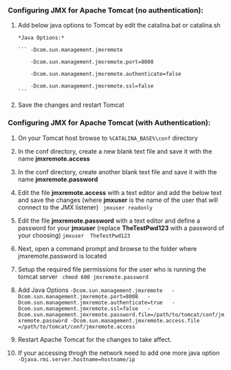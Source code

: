 ### Configuring JMX for Apache Tomcat (no authentication):
  

 1. Add below java options to Tomcat by edit the catalina.bat or catalina.sh
    
		*Java Options:*

		```	-Dcom.sun.management.jmxremote

			-Dcom.sun.management.jmxremote.port=8008

			-Dcom.sun.management.jmxremote.authenticate=false

			-Dcom.sun.management.jmxremote.ssl=false
		```

 2. Save the changes and restart Tomcat

### Configuring JMX for Apache Tomcat (with Authentication):

 1. On your Tomcat host browse to  `%CATALINA_BASE%\conf`  directory

 2. In the conf directory, create a new blank text file and save it with the name  **jmxremote.access**

 3. In the conf directory, create another blank text file and save it with the name  **jmxremote.password**

 4. Edit the file **jmxremote.access** with a text editor and add the below text and save the changes (where  **jmxuser**  is the name of the user that will connect to the JMX listener)
		``` jmxuser readonly```

 5. Edit the file **jmxremote.password** with a text editor and define a password for your **jmxuser** (replace  **TheTestPwd123**  with a password of your choosing)
		```jmxuser  TheTestPwd123```
	

 6. Next, open a command prompt and browse to the folder where jmxremote.password is located

 7. Setup the required file permissions for the user who is running the tomcat server
		``` chmod 600 jmxremote.password```
			
 8. Add Java Options
		``` -Dcom.sun.management.jmxremote  
			-Dcom.sun.management.jmxremote.port=8008  
			-Dcom.sun.management.jmxremote.authenticate=true  
			-Dcom.sun.management.jmxremote.ssl=false  
			-Dcom.sun.management.jmxremote.password.file=/path/to/tomcat/conf/jmxremote.password
			-Dcom.sun.management.jmxremote.access.file =/path/to/tomcat/conf/jmxremote.access
		```

 9. Restart Apache Tomcat for the changes to take affect.

 10. If your accessing throgh the network need to add one more java option
	 ``` -Djava.rmi.server.hostname=hostname/ip```

 